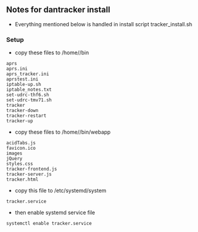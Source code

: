 ## Notes for dantracker install
* Everything mentioned below is handled in install script tracker_install.sh

### Setup
* copy these files to /home/<user>/bin
```
aprs
aprs.ini
aprs_tracker.ini
aprstest.ini
iptable-up.sh
iptable_notes.txt
set-udrc-thf6.sh
set-udrc-tmv71.sh
tracker
tracker-down
tracker-restart
tracker-up
```
* copy these files to /home/<user>/bin/webapp
```
acidTabs.js
favicon.ico
images
jQuery
styles.css
tracker-frontend.js
tracker-server.js
tracker.html

```

* copy this file to /etc/systemd/system
```
tracker.service
```
* then enable systemd service file
```
systemctl enable tracker.service
```
